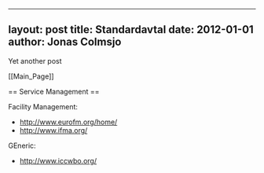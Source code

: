 
---
layout: post
title: Standardavtal
date: 2012-01-01
author: Jonas Colmsjo
---

Yet another post





[[Main_Page]]


== Service Management ==

Facility Management:
* http://www.eurofm.org/home/
* http://www.ifma.org/


GEneric:
* http://www.iccwbo.org/
